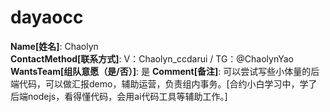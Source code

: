 # dayaocc

**Name[姓名]**: Chaolyn  
**ContactMethod[联系方式]**: V：Chaolyn_ccdarui  / TG：@ChaolynYao  
**WantsTeam[组队意愿（是/否）]**: 是
**Comment[备注]**: 可以尝试写些小体量的后端代码，可以做汇报demo，辅助运营，负责组内事务。[合约小白学习中，学了后端nodejs，看得懂代码，会用ai代码工具等辅助工作。]  
